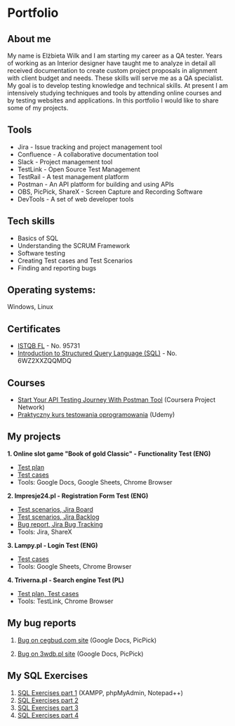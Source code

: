 # Portfolio
## About me
My name is Elżbieta Wilk and I am starting my career as a QA tester.
Years of working as an Interior designer have taught me to analyze in detail all received documentation to create custom project proposals in alignment with client budget and needs. These skills will serve me as a QA specialist. 
My goal is to develop testing knowledge and technical skills. At present I am intensively studying techniques and tools by attending online courses and by testing websites and applications. In this portfolio I would like to share some of my projects.
## Tools
- Jira - Issue tracking and project management tool
- Confluence - A collaborative documentation tool
- Slack - Project management tool
- TestLink - Open Source Test Management
- TestRail - A test management platform
- Postman - An API platform for building and using APIs
- OBS, PicPick, ShareX - Screen Capture and Recording Software
- DevTools - A set of web developer tools
## Tech skills
- Basics of SQL
- Understanding the SCRUM Framework
- Software testing
- Creating Test cases and Test Scenarios
- Finding and reporting bugs
## Operating systems: 
Windows, Linux 
## Certificates
- [ISTQB FL](https://www.gasq.org/en/certification/check-a-certificate.html) - No. 95731
- [Introduction to Structured Query Language (SQL)](https://www.coursera.org/account/accomplishments/certificate/6WZ2XXZQQMDQ) - No. 6WZ2XXZQQMDQ
## Courses
- [Start Your API Testing Journey With Postman Tool](https://www.coursera.org/account/accomplishments/certificate/F2TG4DMUQGHK) (Coursera Project Network)
- [Praktyczny kurs testowania oprogramowania](https://www.udemy.com/certificate/UC-490b9260-1228-4852-8988-e682d51fc4ec/) (Udemy)


## My projects

**1. Online slot game "Book of gold Classic" - Functionality Test (ENG)**
- [Test plan](https://drive.google.com/file/d/1FCst8JzZHq9XHOZLnrS5BGNU1YPkz8qR/view?usp=sharing)
- [Test cases](https://docs.google.com/spreadsheets/d/1VO187ttuftSpm7QGoDKAgQgF25rIEWJfC2DKHK-4kU4/edit?usp=sharing)
- Tools: Google Docs, Google Sheets, Chrome Browser

**2. Impresje24.pl -  Registration Form Test (ENG)**
- [Test scenarios, Jira Board](https://drive.google.com/file/d/1Tibbuew7l6tby9I3oiBuNpHzRfYR8Bi9/view?usp=sharing)
- [Test scenarios, Jira Backlog](https://drive.google.com/file/d/1BOKU9ZqkNyyK3Ex3ATX5POtqSjKSHB76/view?usp=sharing)
- [Bug report, Jira Bug Tracking](https://drive.google.com/file/d/1ghlE_XsK04QBu9xBdEuXz7NATbUef3GE/view?usp=sharing)
- Tools: Jira, ShareX

**3. Lampy.pl - Login Test (ENG)**
- [Test cases](https://docs.google.com/spreadsheets/d/18tJx9GNHSfzIksKfj5aN3RbH31UV2KHppMickWohcvc/edit?usp=sharing)
- Tools: Google Sheets, Chrome Browser


**4. Triverna.pl - Search engine Test (PL)**
- [Test plan, Test cases](https://drive.google.com/file/d/12kRwaigOSzSYDYxP5ID1OQY-1E2DheCL/view?usp=sharing)
- Tools: TestLink, Chrome Browser




## My bug reports
1. [Bug on cegbud.com site](https://drive.google.com/file/d/1O8seFwDDyiUGVvEFejaEXajSewqwJsJb/view?usp=sharing) (Google Docs, PicPick)

2. [Bug on 3wdb.pl site](https://docs.google.com/document/d/1bEuD07Snl7-4OGtSBdWw-tUSqX-PqAgvHBU7d5ZzwAE/edit?usp=sharing) (Google Docs, PicPick)


## My SQL Exercises
1. [SQL Exercises part 1](https://drive.google.com/file/d/1v1cGCgJH0T0gDIEtq3UcTNZ6xc0toUJ3/view?usp=sharing) (XAMPP, phpMyAdmin, Notepad++)
2. [SQL Exercises part 2](https://drive.google.com/file/d/1lZoZB7EGER4vkpqOcnMUDtlfncJtCzw2/view?usp=sharing)
3. [SQL Exercises part 3](https://drive.google.com/file/d/1UjJ-spyN2WvtNDkVlK87_6s6NAqyJgGd/view?usp=sharing)
4. [SQL Exercises part 4](https://drive.google.com/file/d/1Xy_8y5TdPSZQwH7xr-LHqJeJgM5ts_uy/view?usp=sharing)


